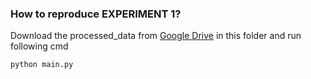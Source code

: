 ### How to reproduce EXPERIMENT 1?
Download the processed_data from [Google Drive](https://drive.google.com/drive/folders/1Gns9fULrYrqdFHZ8jASuUC9ItsRmbliq?usp=sharing) in this folder and run following cmd
```
python main.py
```
